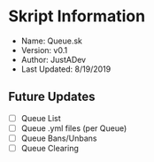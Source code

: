# Skript Information
* Name: Queue.sk
* Version: v0.1
* Author: JustADev
* Last Updated: 8/19/2019

## Future Updates
- [ ] Queue List
- [ ] Queue .yml files (per Queue)
- [ ] Queue Bans/Unbans
- [ ] Queue Clearing
